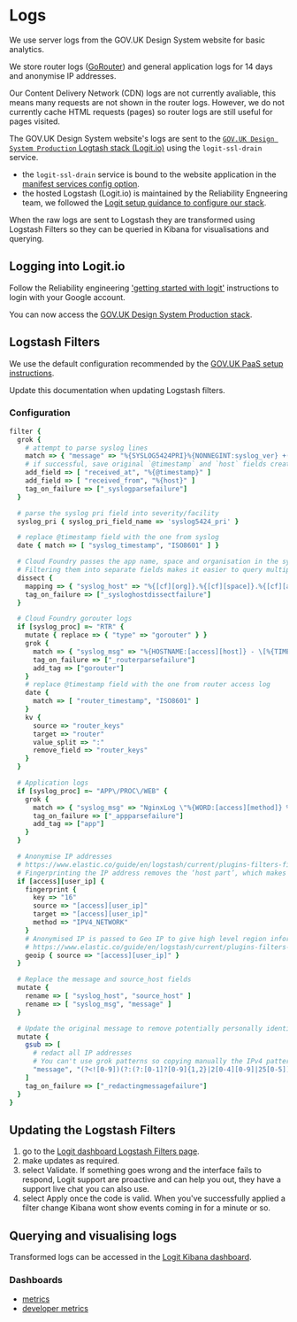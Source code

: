 # Logs

We use server logs from the GOV.UK Design System website for basic analytics.

We store router logs ([GoRouter](https://docs.cloudfoundry.org/concepts/architecture/router.html)) and general application logs for 14 days and anonymise IP addresses.

Our Content Delivery Network (CDN) logs are not currently avaliable, this means many requests are not shown in the router logs.
However, we do not currently cache HTML requests (pages) so router logs are still useful for pages visited.

The GOV.UK Design System website's logs are sent to
the [`GOV.UK Design System Production` Logtash stack (Logit.io)](https://logit.io/a/1c6b2316-16e2-4ca5-a3df-ff18631b0e74) using the `logit-ssl-drain` service.

- the `logit-ssl-drain` service is bound to the website application in the [manifest services config option](../../manifest.yml).
- the hosted Logstash (Logit.io) is maintained by the Reliability Engneering team, we followed the [Logit setup guidance to configure our stack](https://reliability-engineering.cloudapps.digital/logging.html#get-started-with-logit).

When the raw logs are sent to Logstash they are transformed using Logstash Filters so they can be queried in Kibana for visualisations and querying.

## Logging into Logit.io

Follow the Reliability engineering ['getting started with logit'](https://reliability-engineering.cloudapps.digital/logging.html#get-started-with-logit) instructions to login with your Google account.

You can now access the [GOV.UK Design System Production stack](https://logit.io/a/1c6b2316-16e2-4ca5-a3df-ff18631b0e74).

## Logstash Filters

We use the default configuration recommended by the [GOV.UK PaaS setup instructions](https://docs.cloud.service.gov.uk/monitoring_apps.html#configure-logstash-filters).

Update this documentation when updating Logstash filters.

### Configuration

```ruby
filter {
  grok {
    # attempt to parse syslog lines
    match => { "message" => "%{SYSLOG5424PRI}%{NONNEGINT:syslog_ver} +(?:%{TIMESTAMP_ISO8601:syslog_timestamp}|-) +(?:%{HOSTNAME:syslog_host}|-) +(?:%{NOTSPACE:syslog_app}|-) +(?:%{NOTSPACE:syslog_proc}|-) +(?:%{WORD:syslog_msgid}|-) +(?:%{SYSLOG5424SD:syslog_sd}|-|) +%{GREEDYDATA:syslog_msg}" }
    # if successful, save original `@timestamp` and `host` fields created by logstash
    add_field => [ "received_at", "%{@timestamp}" ]
    add_field => [ "received_from", "%{host}" ]
    tag_on_failure => ["_syslogparsefailure"]
  }

  # parse the syslog pri field into severity/facility
  syslog_pri { syslog_pri_field_name => 'syslog5424_pri' }

  # replace @timestamp field with the one from syslog
  date { match => [ "syslog_timestamp", "ISO8601" ] }

  # Cloud Foundry passes the app name, space and organisation in the syslog_host
  # Filtering them into separate fields makes it easier to query multiple apps in a single Kibana instance
  dissect {
    mapping => { "syslog_host" => "%{[cf][org]}.%{[cf][space]}.%{[cf][app]}" }
    tag_on_failure => ["_sysloghostdissectfailure"]
  }

  # Cloud Foundry gorouter logs
  if [syslog_proc] =~ "RTR" {
    mutate { replace => { "type" => "gorouter" } }
    grok {
      match => { "syslog_msg" => "%{HOSTNAME:[access][host]} - \[%{TIMESTAMP_ISO8601:router_timestamp}\] \"%{WORD:[access][method]} %{NOTSPACE:[access][url]} HTTP/%{NUMBER:[access][http_version]}\" %{NONNEGINT:[access][response_code]:int} %{NONNEGINT:[access][body_received][bytes]:int} %{NONNEGINT:[access][body_sent][bytes]:int} %{QUOTEDSTRING:[access][referrer]} %{QUOTEDSTRING:[access][agent]} \"%{HOSTPORT:[access][remote_ip_and_port]}\" \"%{HOSTPORT:[access][upstream_ip_and_port]}\" x_forwarded_for:\"%{IP:[access][user_ip]}, %{IP}, %{IP}\" %{GREEDYDATA:router_keys}" }
      tag_on_failure => ["_routerparsefailure"]
      add_tag => ["gorouter"]
    }
    # replace @timestamp field with the one from router access log
    date {
      match => [ "router_timestamp", "ISO8601" ]
    }
    kv {
      source => "router_keys"
      target => "router"
      value_split => ":"
      remove_field => "router_keys"
    }
  }

  # Application logs
  if [syslog_proc] =~ "APP\/PROC\/WEB" {
    grok {
      match => { "syslog_msg" => "NginxLog \"%{WORD:[access][method]} %{NOTSPACE:[access][url]} HTTP/%{NUMBER:[access][http_version]}\" %{NONNEGINT:[access][response_code]:int} %{NONNEGINT:[access][body_received][bytes]:int}" }
      tag_on_failure => ["_appparsefailure"]
      add_tag => ["app"]
    }
  }

  # Anonymise IP addresses
  # https://www.elastic.co/guide/en/logstash/current/plugins-filters-fingerprint.html
  # Fingerprinting the IP address removes the ‘host part’, which makes the IPs less likely to identify someone. (key: 16)
  if [access][user_ip] {
    fingerprint {
      key => "16"
      source => "[access][user_ip]"
      target => "[access][user_ip]"
      method => "IPV4_NETWORK"
    }
    # Anonymised IP is passed to Geo IP to give high level region information, for example to find people from the UK
    # https://www.elastic.co/guide/en/logstash/current/plugins-filters-geoip.html
    geoip { source => "[access][user_ip]" }
  }

  # Replace the message and source_host fields
  mutate {
    rename => [ "syslog_host", "source_host" ]
    rename => [ "syslog_msg", "message" ]
  }

  # Update the original message to remove potentially personally identifable information
  mutate {
    gsub => [
      # redact all IP addresses
      # You can't use grok patterns so copying manually the IPv4 pattern from https://github.com/logstash-plugins/logstash-patterns-core/blob/master/patterns/grok-patterns
      "message", "(?<![0-9])(?:(?:[0-1]?[0-9]{1,2}|2[0-4][0-9]|25[0-5])[.](?:[0-1]?[0-9]{1,2}|2[0-4][0-9]|25[0-5])[.](?:[0-1]?[0-9]{1,2}|2[0-4][0-9]|25[0-5])[.](?:[0-1]?[0-9]{1,2}|2[0-4][0-9]|25[0-5]))(?![0-9])", "[redacted-ip]"
    ]
    tag_on_failure => ["_redactingmessagefailure"]
  }
}
```

## Updating the Logstash Filters

1. go to the [Logit dashboard Logstash Filters page](https://logit.io/a/1c6b2316-16e2-4ca5-a3df-ff18631b0e74/s/c5df6a7b-07bb-483a-a69b-49c9629309b6/filters).
2. make updates as required.
3. select Validate.
If something goes wrong and the interface fails to respond, Logit support are proactive and can help you out, they have a support live chat you can also use.
4. select Apply once the code is valid.
When you've successfully applied a filter change Kibana wont show events coming in for a minute or so.

## Querying and visualising logs

Transformed logs can be accessed in the [Logit Kibana dashboard](https://kibana.logit.io/app/kibana#/discover?_g=()).

### Dashboards

- [metrics](https://kibana.logit.io/app/kibana#/dashboard/f9b0d520-2346-11ea-9ca6-d1e81c1bed53)
- [developer metrics](https://kibana.logit.io/app/kibana#/dashboard/03bc8c80-2347-11ea-9ca6-d1e81c1bed53)
